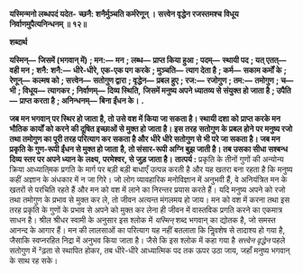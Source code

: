 **यस्मिन्मनो लब्धपदं यदेत-** **च्छनै: शनैर्मुञ्चति कर्मरेणून् ।** **सत्त्वेन वृद्धेन रजस्तमश्च** **विधूय निर्वाणमुपैत्यनिन्धनम् ॥ १२॥** 

**शब्दार्थ** 

**यस्मिन्—** **जिसमें (भगवान् में)** **; मन:—** **मन** **; लब्ध—** **प्राप्त किया हुआ** **; पदम्—** **स्थायी पद** **; यत् एतत्—** **वही मन** **; शनै:** **शनै:—** **धीरे-धीरे, एक-एक पग करके** **; मुञ्चति—** **त्याग देता है** **; कर्म—** **सकाम कर्मों के** **; रेणून्—** **कल्मष को** **; सत्त्वेन—** **सतोगुण द्वारा** **; वृद्धेन—** **प्रबल हुए** **; रज:—** **रजोगुण** **; तम:—** **तमोगुण** **; च—** **भी** **; विधूय—** **त्यागकर** **; निर्वाणम्—** **दिव्य स्थिति,** **जिसमें मनुष्य अपने ध्यातव्य से संयुक्त हो जाता है** **; उपैति—** **प्राप्त करता है** **; अनिन्धनम्—** **बिना ईंधन के।** **.** 

**जब मन भगवान् पर स्थिर हो जाता है, तो उसे वश में किया जा सकता है। स्थायी दशा को** **प्राप्त करके मन भौतिक कार्यों को करने की दूषित इच्छाओं से मुक्त हो जाता है। इस तरह** **सतोगुण के प्रबल होने पर मनुष्य रजो तथा तमोगुण का पूरी तरह परित्याग कर सकता है और** **धीरे धीरे सतोगुण से भी परे जा सकता है। जब मन प्रकृति के गुण-रूपी ईंधन से मुक्त हो जाता** **है, तो संसार-रूपी अग्नि बुझ जाती है। तब उसका सीधा सश्बन्ध दिव्य स्तर पर अपने ध्यान के** **लक्ष्य, परमेश्वर, से जुड़ जाता है।** **तात्पर्य :** प्रकृति के तीनों गुणों की अन्योन्य क्रिया आध्याति्मक प्रगति के मार्ग पर बड़ी बड़ी बाधाएँ उत्पन्न करती है और यह खतरा बना रहता है कि मनुष्य कहीं अज्ञान के अंधकार में न जा गिरे। जो लोग व्यावहारिक मनोविज्ञान में अनुभवी हैं, वे अनियंत्रित मन के खतरों से परचिति रहते हैं और मन को वश में लाने का निरन्तर प्रयास करते हैं। यदि मनुष्य अपने को रजो तथा तमोगुण के प्रभाव से मुक्त कर ले, तो जीवन अत्यन्त मंगलमय हो जाय। मन को वश में करना तथा इस तरह प्रकृति के गुणों के प्रभाव से अपने को मुक्त कर लेना ही जीवन में वास्तविक प्रगति करने का एकमात्र साधन है। श्रील श्रीधर स्वामी के अनुसार इस श्लोक में *यस्मिन्* शब्द भगवान् का द्योतक है, जो समस्त आनन्द के आगार हैं। मन की लालसाओं का परित्याग यह नहीं बतलाता कि निॢवशेष से तादाश्य हो गया है, जैसाकि स्वप्नरहित निद्रा में अनुभव किया जाता है। जैसे कि इस श्लोक में कहा गया है *सत्त्वेन वृद्धेन* पहले सतोगुण में ²ढ़ता से स्थापित होकर, तब धीरे-धीरे आध्यात्मिक पद तक ऊपर उठा जाय, जहाँ मनुष्य भगवान् के साथ रह सके।  